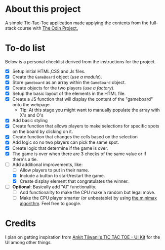 # About this project

A simple Tic-Tac-Toe application made applying the contents from the full-stack course with [The Odin Project.](https://www.theodinproject.com/) 

# To-do list 
Below is a personal checklist derived from the instructions for the project.
- [x] Setup initial HTML,CSS and Js files.  
- [x]  Create the `GameBoard` object (*use a module*).
  - [x] Store `gameboard` as an array within the `GameBoard` object.
- [x] Create objects for the two players (*use a factory*). 
- [x] Setup the basic layout of the elements in the HTML file. 
- [x] Create a JS function that will display the content of the "gameboard" onto the webpage. 
  - Tip: At this stage you might want to manually populate the array with X's and O's
- [x] Add basic styling 
- [x] Create function that allows players to make selections for specific spots on the board by clicking on it. 
- [x] Create function that changes the cells based on the selection
- [x] Add logic so no two players can pick the same spot. 
- [x] Create logic that determine if the game is over.
- [x] The game is over when there are 3 checks of the same value or if there's a tie.
- [ ] Add additional improvements, like:
  - [ ] Allow players to put in their name.
  - [x] Include a button to start/restart the game.
  - [x] Create display element that congratulates the winner. 
- [ ] **Optional**: Basically add "AI" functionality. 
  - [ ] Add functionality to make the CPU make a random but legal move. 
  - [ ] Make the CPU player smarter (or unbeatable) by using [the minimax algorithm](https://en.wikipedia.org/wiki/Minimax). Feel free to google. 

# Credits 
I plan on getting inspiration from [Ankit Tilwani's TIC TAC TOE - UI Kit](https://www.figma.com/community/file/1198263701033771263/tic-tac-toe-ui-kit) for the UI among other things. 